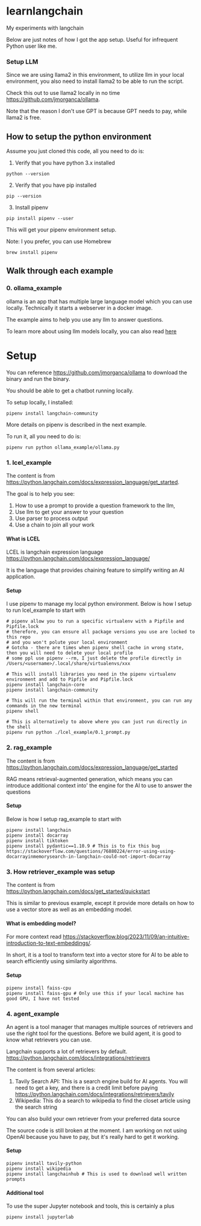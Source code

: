 # learnlangchain
My experiments with langchain

Below are just notes of how I got the app setup. Useful for infrequent Python user like me.

### Setup LLM

Since we are using llama2 in this environment, to utilize llm in your local environment, you also need to install
llama2 to be able to run the script.

Check this out to use llama2 locally in no time https://github.com/jmorganca/ollama.

Note that the reason I don't use GPT is because GPT needs to pay, while llama2 is free.

## How to setup the python environment

Assume you just cloned this code, all you need to do is:

1. Verify that you have python 3.x installed
```
python --version
```

2. Verify that you have pip installed
```
pip --version
```

3. Install pipenv
```
pip install pipenv --user
```

This will get your pipenv environment setup.

Note: I you prefer, you can use Homebrew
```
brew install pipenv
```

## Walk through each example

### 0. ollama_example

ollama is an app that has multiple large language model which you can use locally. Technically it starts a webserver in a docker image.

The example aims to help you use any llm to answer questions.

To learn more about using llm models locally, you can also read [here](https://python.langchain.com/docs/guides/local_llms)

# Setup

You can reference https://github.com/jmorganca/ollama to download the binary and run the binary.

You should be able to get a chatbot running locally.

To setup locally, I installed:
```
pipenv install langchain-community
```

More details on pipenv is described in the next example.

To run it, all you need to do is:
```
pipenv run python ollama_example/ollama.py
```

### 1. lcel_example

The content is from https://python.langchain.com/docs/expression_language/get_started.

The goal is to help you see:
1. How to use a prompt to provide a question framework to the llm,
2. Use llm to get your answer to your question
3. Use parser to process output
4. Use a chain to join all your work

#### What is LCEL

LCEL is langchain expression language https://python.langchain.com/docs/expression_language/

It is the language that provides chaining feature to simplify writing an AI application.

#### Setup

I use pipenv to manage my local python environment. Below is how I setup to run lcel_example to start with

```
# pipenv allow you to run a specific virtualenv with a Pipfile and Pipfile.lock
# therefore, you can ensure all package versions you use are locked to this repo
# and you won't polute your local environment
# Gotcha - there are times when pipenv shell cache in wrong state, then you will need to delete your local profile
# some ppl use pipenv --rm, I just delete the profile directly in /Users/<username>/.local/share/virtualenvs/xxx

# This will install libraries you need in the pipenv virtualenv environment and add to Pipfile and Pipfile.lock
pipenv install langchain-core
pipenv install langchain-community

# This will run the terminal within that environment, you can run any commands in the new terminal
pipenv shell

# This is alternatively to above where you can just run directly in the shell
pipenv run python ./lcel_example/0.1_prompt.py
```

### 2. rag_example

The content is from https://python.langchain.com/docs/expression_language/get_started

RAG means retrieval-augmented generation, which means you can introduce additional context into'
the engine for the AI to use to answer the questions

#### Setup

Below is how I setup rag_example to start with

```
pipenv install langchain
pipenv install docarray
pipenv install tiktoken
pipenv install pydantic==1.10.9 # This is to fix this bug https://stackoverflow.com/questions/76880224/error-using-using-docarrayinmemorysearch-in-langchain-could-not-import-docarray
```

### 3. How retriever_example was setup

The content is from https://python.langchain.com/docs/get_started/quickstart

This is similar to previous example, except it provide more details on how to use
a vector store as well as an embedding model.

#### What is embedding model?

For more context read https://stackoverflow.blog/2023/11/09/an-intuitive-introduction-to-text-embeddings/.

In short, it is a tool to transform text into a vector store for AI to be able to 
search efficiently using similarity algorithms.

#### Setup

```
pipenv install faiss-cpu
pipenv install faiss-gpu # Only use this if your local machine has good GPU, I have not tested
```

### 4. agent_example

An agent is a tool manager that manages multiple sources of retrievers and use the right tool for the questions. Before we build agent, it is good to know what retrievers you can use.

Langchain supports a lot of retrievers by default. https://python.langchain.com/docs/integrations/retrievers

The content is from several articles:
1. Tavily Search API: This is a search engine build for AI agents. You will need to get a key, and there is a credit limit before paying https://python.langchain.com/docs/integrations/retrievers/tavily
2. Wikipedia: This do a search to wikipedia to find the closet article using the search string

You can also build your own retriever from your preferred data source

The source code is still broken at the moment. I am working on not using OpenAI because you have to pay, but it's really hard to get it working.

#### Setup

```
pipenv install tavily-python
pipenv install wikipedia
pipenv install langchainhub # This is used to download well written prompts
```

#### Additional tool

To use the super Jupyter notebook and tools, this is certainly a plus

```
pipenv install jupyterlab
```
